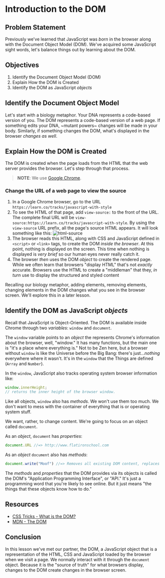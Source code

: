 # Introduction to the DOM

## Problem Statement

Previously we've learned that JavaScript was _born_ in the browser along with
the Document Object Model (DOM). We've acquired some JavaScript sight words,
let's balance things out by learning about the DOM.

## Objectives

1. Identify the Document Object Model (DOM)
2. Explain How the DOM is Created
3. Identify the DOM as JavaScript _objects_

## Identify the Document Object Model

Let's start with a biology metaphor. Your DNA represents a code-based version
of you. The DOM represents a code-based version of a web page. If something
edits your DNA, ~mutant powers~ changes will be made in your body. Similarly,
if something changes the DOM, what's displayed in the browser _changes as
well_.

## Explain How the DOM is Created

The DOM is created when the page loads from the HTML that the web server
provides the browser. Let's step through that process.

> **NOTE**: We use [Google Chrome][chrome].

### Change the URL of a web page to view the source

1. In a Google Chrome browser, go to the URL `https://learn.co/tracks/javascript-with-style`
2. To see the HTML of that page, add `view-source:` to the front of the URL.
   The complete final URL will be `view-source:https://learn.co/tracks/javascript-with-style`.
   By using the `view-source` URL prefix, all the page's source HTML appears.
   It will look something like this:
   ![html-source](https://s3.amazonaws.com/learn-verified/html-javascript-lesson.png)
3. The browser reads this HTML, along with CSS and JavaScript defined in
   `<script>` or `<link>` tags, to create the DOM _inside the browser_. At this
   point, nothing is displayed on the screen. This time when nothing is
   displayed is _very brief_ so our human eyes never really catch it.
4. The browser _then_ uses the DOM _object_ to create the rendered page. While we
   often learn that browsers "display HTML" that's not _exactly_ accurate.
   Browsers use the HTML to create a "middleman" that they, _in turn_ use to
   display the structured and styled content

Recalling our biology metaphor, adding elements, removing elements, changing
elements in the DOM changes what you see in the browser screen. We'll explore
this in a later lesson.

## Identify the DOM as JavaScript _objects_

Recall that JavaScript is Object-Oriented. The DOM is available inside Chrome
through two _variables_: `window` and `document`.

The `window` variable points to an _object_ the represents Chrome's information
about the browser, well, "window." It has many functions, but the main one is
"it's a place where everything is." Not to be Zen here, but a browser without
`window` is like the Universe before the Big Bang: there's just..._nothing_
everywhere where it wasn't. It's in the `window` that the Things are defined
(`Array` and `Number`).

In the `window`, JavaScript also tracks operating system browser information
like:

```javascript
window.innerHeight;
// returns the inner height of the browser window.
```

Like all objects, `window` also has _methods_.  We won't use them too much.
We don't want to mess with the container of everything that is or operating
system stuff.

We want, rather, to change content. We're going to focus on an object called
`document`.

As an _object_, `document` has _properties_:

```javascript
document.URL //=> http://www.flatironschool.com
```

As an _object_ `document` also has _methods_:

```javascript
document.write("Moof") //=> Removes all existing DOM content, replaces it with "Moof"
```

The _methods_ and _properties_ that the DOM provides via its objects is called
the DOM's "Application Programming Interface", or "API." It's just a programming
word that you're likely to see online. But it just means "the things that these
objects know how to do."

## Resources

- [CSS Tricks - What is the DOM?](https://css-tricks.com/dom/)
- [MDN - The DOM](https://developer.mozilla.org/en-US/docs/Web/API/Document_Object_Model/Introduction)

## Conclusion

In this lesson we've met our partner, the DOM, a JavaScript object that is a
representation of the HTML, CSS and JavaScript loaded by the browser when we
visit a page. We normally interact with it through the `document` object.
Because it is the "source of truth" for what browsers display, changes to the
DOM create changes in the browser screen.

[chrome]: https://www.google.com/chrome/browser/desktop/index.html
